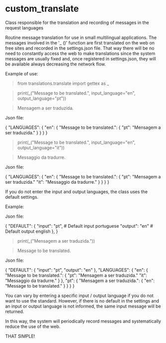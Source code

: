 # custom_translate
Class responsible for the translation and recording of messages in the request languages

Routine message translation for use in small multilingual applications. The messages involved in the '_ ()' function are first translated on the web on free sites and recorded in the settings.json file.
That way there will be no need to constantly access the web to make translations since the system messages are usually fixed and, once registered in settings.json, they will be available always decreasing the network flow.

Example of use:
>from translations.translate import gettex as _

>print(_("Message to be translated.", input_language="en", output_language="pt"))

>Mensagem a ser traduzida.

Json file:

{
  "LANGUAGES": {
    "en": {
      "Message to be translated.": {
          "pt": "Mensagem a ser traduzida."
      }
    }
  }
}

>print(_("Message to be translated.", input_language="en", output_language="it"))

>Messaggio da tradurre.

Json file:

{
  "LANGUAGES": {
    "en": {
      "Message to be translated.": {
          "pt": "Mensagem a ser traduzida."
          "it": "Messaggio da tradurre."
      }
    }
  }
}

If you do not enter the input and output languages, the class uses the default settings.

Example:

Json file:

{
    "DEFAULT": {
        "input": "pt", # Default input portuguese
        "output": "en" # Default output english
    },
}

>print(_("Mensagem a ser traduzida."))

>Message to be translated.

Json file:

{
  "DEFAULT": {
    "input": "pt",
    "output": "en"
  },
  "LANGUAGES": {
    "en": {
      "Message to be translated.": {
          "pt": "Mensagem a ser traduzida."
          "it": "Messaggio da tradurre."
      }
    },
    "pt": {
        "Mensagem a ser traduzida.": {
            "en": "Message to be translated."
        }
    }
  }
}

You can vary by entering a specific input / output language if you do not want to use the standard. However, if there is no default in the settings and an input or output language is not informed, the same input message will be returned.

In this way, the system will periodically record messages and systematically reduce the use of the web.

THAT SIMPLE!
